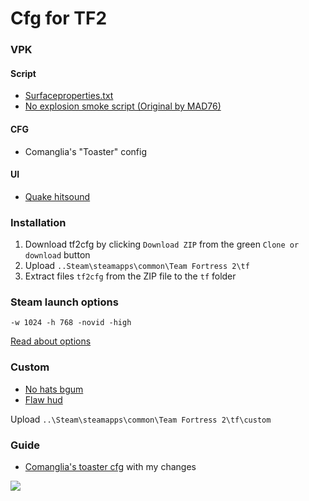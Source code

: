 # Cfg for TF2

### VPK

#### Script
* [Surfaceproperties.txt](https://pastebin.com/tr9RTVcM)
* [No explosion smoke script (Original by MAD76)](http://www.teamfortress.tv/25647/no-explosion-smoke-script)

#### CFG
* Comanglia's "Toaster" config

#### UI
* [Quake hitsound](https://gamebanana.com/sounds/20613)


### Installation

1. Download tf2cfg by clicking `Download ZIP` from the green `Clone or download` button
2. Upload  `..Steam\steamapps\common\Team Fortress 2\tf`
3. Extract files `tf2cfg` from the ZIP file to the `tf` folder 

### Steam launch options 
`-w 1024 -h 768 -novid -high`

[Read about options](https://developer.valvesoftware.com/wiki/Command_Line_Options#Steam_.28Windows.29)

### Custom

* [No hats bgum](https://github.com/Fedora31/no-hats-bgum/blob/master/no_hats_bgum.vpk)
* [Flaw hud](https://github.com/CriticalFlaw/FlawHUD)

Upload  `..\Steam\steamapps\common\Team Fortress 2\tf\custom` 

### Guide

* [Comanglia's toaster cfg](http://www.teamfortress.tv/25328/comanglia-s-config-fps-guide) with my changes

![](https://i.imgur.com/h0ue6vL.png)
